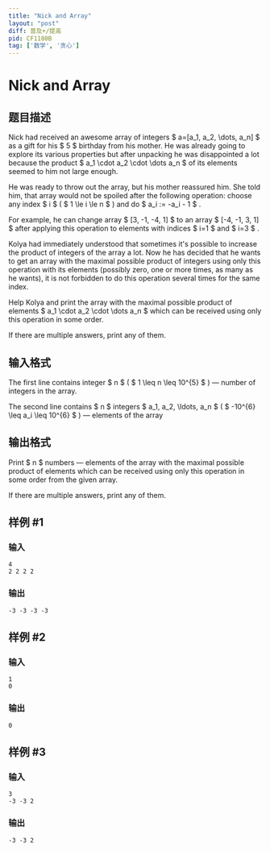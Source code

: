 ```yaml
---
title: "Nick and Array"
layout: "post"
diff: 普及+/提高
pid: CF1180B
tag: ['数学', '贪心']
---
```


# Nick and Array

## 题目描述

Nick had received an awesome array of integers $ a=[a_1, a_2, \dots, a_n] $ as a gift for his $ 5 $ birthday from his mother. He was already going to explore its various properties but after unpacking he was disappointed a lot because the product $ a_1 \cdot a_2 \cdot \dots a_n $ of its elements seemed to him not large enough.

He was ready to throw out the array, but his mother reassured him. She told him, that array would not be spoiled after the following operation: choose any index $ i $ ( $ 1 \le i \le n $ ) and do $ a_i := -a_i - 1 $ .

For example, he can change array $ [3, -1, -4, 1] $ to an array $ [-4, -1, 3, 1] $ after applying this operation to elements with indices $ i=1 $ and $ i=3 $ .

Kolya had immediately understood that sometimes it's possible to increase the product of integers of the array a lot. Now he has decided that he wants to get an array with the maximal possible product of integers using only this operation with its elements (possibly zero, one or more times, as many as he wants), it is not forbidden to do this operation several times for the same index.

Help Kolya and print the array with the maximal possible product of elements $ a_1 \cdot a_2 \cdot \dots a_n $ which can be received using only this operation in some order.

If there are multiple answers, print any of them.

## 输入格式

The first line contains integer $ n $ ( $ 1 \leq n \leq 10^{5} $ ) — number of integers in the array.

The second line contains $ n $ integers $ a_1, a_2, \ldots, a_n $ ( $ -10^{6} \leq a_i \leq 10^{6} $ ) — elements of the array

## 输出格式

Print $ n $ numbers — elements of the array with the maximal possible product of elements which can be received using only this operation in some order from the given array.

If there are multiple answers, print any of them.

## 样例 #1

### 输入

```
4
2 2 2 2

```

### 输出

```
-3 -3 -3 -3 
```

## 样例 #2

### 输入

```
1
0

```

### 输出

```
0 
```

## 样例 #3

### 输入

```
3
-3 -3 2

```

### 输出

```
-3 -3 2 
```

